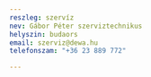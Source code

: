 ```yaml
---
reszleg: szervíz
nev: Gábor Péter szerviztechnikus
helyszin: budaors
email: szerviz@dewa.hu
telefonszam: "+36 23 889 772"

---
```

